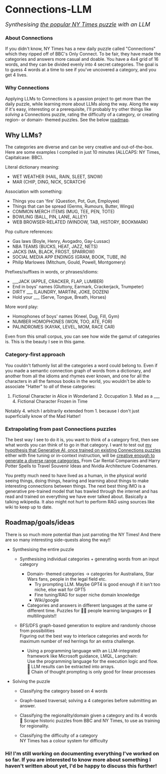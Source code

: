 <h1>
    <font size="6">Connections-LLM </font>
</h1>
<font size="4">
    <em>Synthesising <a href="https://www.nytimes.com/games/connections">the popular NY Times puzzle</a> with an LLM</em>
</font>

### About Connections
If you didn't know, NY Times has a new daily puzzle called "Connections" which they ripped off of BBC's Only Connect. To be fair, they have made the categories and answers more casual and doable. You have a 4x4 grid of 16 words, and they can be divided evenly into 4 secret categories. The goal is to guess 4 words at a time to see if you've uncovered a category, and you get 4 lives.

### Why Connections
Applying LLMs to Connections is a passion project to get more than the daily puzzle, while learning more about LLMs along the way. Along the way if it's easy, interesting or a prerequisite, I'll probably try other things like *solving* a Connections puzzle, rating the difficulty of a category, or creating region- or domain- themed puzzles. See the below [roadmap](#roadmapgoalsideas).

## Why LLMs?
The categories are diverse and can be very creative and out-of-the-box. Here are some examples I compiled in just 10 minutes (ALLCAPS: NY Times, Capitalcase: BBC).

Literal dictionary meaning:
- WET WEATHER                   (HAIL, RAIN, SLEET, SNOW)
- MAR                           (CHIP, DING, NICK, SCRATCH)

Association with something:
- Things you can 'fire'         (Question, Pot, Gun, Employee)
- Things that can be spread     (Germs, Rumours, Butter, Wings)
- COMMON MERCH ITEMS            (MUG, TEE, PEN, TOTE)
- BOWLING                       (BALL, PIN, LANE, ALLEY)
- WEB BROWSER-RELATED           (WINDOW, TAB, HISTORY, BOOKMARK)

Pop culture references:
- Gas laws                      (Boyle, Henry, Avogadro, Gay-Lussac)
- NBA TEAMS                     (BUCKS, HEAT, JAZZ, NETS)
- JACKS                         (MA, BLACK, FROST, SPARROW)
- SOCIAL MEDIA APP ENDINGS      (GRAM, BOOK, TUBE, IN)
- Philip Marlowes               (Mitchum, Gould, Powell, Montgomery)

Prefixes/suffixes in words, or phrases/idioms:
- ___JACK                       (APPLE, CRACKER, FLAP, LUMBER)
- End in boys' names            (Gluttony, Earmark, Crackerjack, Trumpeter)
- DIRTY ___                     (LAUNDRY, MARTINI, JOKE, DOZEN)
- Hold your ___                 (Serve, Tongue, Breath, Horses)

More word play:
- Homophones of boys' names     (Kneel, Dug, Fill, Gym)
- NUMBER HOMOPHONES             (WON, TOO, ATE, FOR)
- PALINDROMES                   (KAYAK, LEVEL, MOM, RACE CAR)

Even from this small corpus, you can see how wide the gamut of categories is. This is the beauty I see in this game.

### Category-first approach
You couldn't fathomly list all the categories a word could belong to. Even if you made a semantic connection graph of words from a dictionary, and another from all the idioms and rhymes ever known, and one for all the characters in all the famous books in the world, you wouldn't be able to associate "Hatter" to *all* of these categories:
1. Fictional Character in Alice in Wonderland 2. Occupation 3. Mad as a ___ 4. Fictional Character Frozen in Time

Notably 4. which I arbitrarily extended from 1. because I don't just superficially know of the Mad Hatter!

### Extrapolating from past Connections puzzles
The best way I see to do it is, you want to think of a category first, then see what words you can think of to go in that category. I want to test out <ins>my hypothesis that Generative AI, once trained on existing Connections puzzles</ins> either with fine tuning or in-context instruction, will be <ins>creative enough to generate a diverse range categories.</ins> From Car Rental Companies and Harry Potter Spells to Travel Souvenir Ideas and Nvidia Architecture Codenames.

You pretty much need to have lived as a human, in the physical world seeing things, doing things, hearing and learning about things to make interesting connections between things. The next best thing IMO is a generative pre-trained model that has trawled through the internet and has read and trained on everything we have ever talked about. Basically a talking wikipedia. It also might not hurt to perform RAG using sources like wiki to keep up to date.

## Roadmap/goals/ideas
There is so much more potential than just parroting the NY Times! And there are so many interesting side-quests along the way!!
- Synthesising the entire puzzle
    - Synthesising individual categories + generating words from an input category
        - Domain- themed categories -> categories for Australians, Star Wars fans, people in the legal field etc.
            - Try prompting LLM. Maybe GPT4 is good enough if it isn't too niche, else wait for GPT5
            - Fine tuning/RAG for super niche domain knowledge
            - Wiki/google
        - Categories and answers in different languages at the same or different time. Puzzles for 👩‍🎓 people learning languages or 🧠 multilinguists!!

    - BFS/DFS graph-based generation to explore and randomly choose from possibilities \
        Figuring out the best way to interlace categories and words for maximum number of red herrings for an extra challenge.
        - Using a programming language with an LLM-integrated framework like Microsoft guidance, LMQL, Langchain: \
            Use the programming language for the execution logic and flow. \
            🔎 LLM results can be extracted into arrays. \
            🔎 Chain of thought prompting is only good for linear processes

- Solving the puzzle
    - Classifying the category based on 4 words
    - Graph-based traversal; solving a 4 categories before submitting an answer.

    - Classifying the regionality/domain given a category and its 4 words \
        🔎 Scrape historic puzzles from BBC and NY Times, to use as training for regionality.
    - Classifying the difficulty of a category \
        NY Times has a colour system for difficulty


### Hi! I'm still working on documenting everything I've worked on so far. If you are interested to know more about something I haven't written about yet, I'd be happy to discuss this further!

